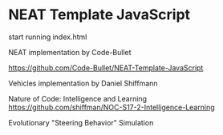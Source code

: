 # NEAT Template JavaScript

start running index.html

NEAT implementation by Code-Bullet

https://github.com/Code-Bullet/NEAT-Template-JavaScript

Vehicles implementation by Daniel Shiffmann

Nature of Code: Intelligence and Learning
https://github.com/shiffman/NOC-S17-2-Intelligence-Learning

Evolutionary "Steering Behavior" Simulation
